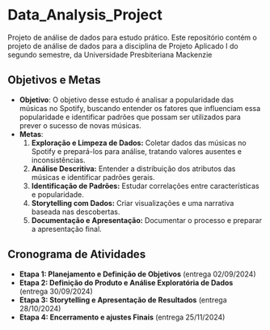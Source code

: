 # Data_Analysis_Project
Projeto de análise de dados para estudo prático.
Este repositório contém o projeto de análise de dados para a disciplina de Projeto Aplicado I do segundo semestre, da Universidade Presbiteriana Mackenzie
## Objetivos e Metas
- **Objetivo**: O objetivo desse estudo é analisar a popularidade das músicas no Spotify, buscando entender os fatores que influenciam essa popularidade e identificar padrões que possam ser utilizados para prever o sucesso de novas músicas.
- **Metas**:
  1. **Exploração e Limpeza de Dados:** Coletar dados das músicas no Spotify e prepará-los para análise, tratando valores ausentes e inconsistências.
  2. **Análise Descritiva:** Entender a distribuição dos atributos das músicas e identificar padrões gerais.
  3. **Identificação de Padrões:** Estudar correlações entre características e popularidade.
  4. **Storytelling com Dados:** Criar visualizações e uma narrativa baseada nas descobertas.
  5. **Documentação e Apresentação:** Documentar o processo e preparar a apresentação final.
## Cronograma de Atividades
- **Etapa 1: Planejamento e Definição de Objetivos** (entrega 02/09/2024)
- **Etapa 2: Definição do Produto e Análise Exploratória de Dados** (entrega 30/09/2024)
- **Etapa 3: Storytelling e Apresentação de Resultados** (entrega 28/10/2024)
- **Etapa 4: Encerramento e ajustes Finais** (entrega 25/11/2024)
